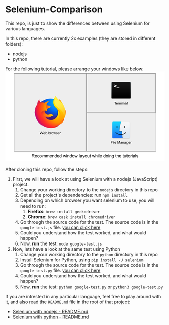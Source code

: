 # Selenium-Comparison

This repo, is just to show the differences between using Selenium for various languages.

In this repo, there are currently 2x examples (they are stored in different folders):

- nodejs
- python

For the following tutorial, please arrange your windows like below:
![Recommended window layout](./pics/recommended-window-layout.png)

After cloning this repo, follow the steps:

1. First, we will have a look at using Selenium with a nodejs (JavaScript) project.
   1. Change your working directory to the `nodejs` directory in this repo
   2. Get all the project's dependencies: run `npm install`
   3. Depending on which browser you want selenium to use, you will need to run:
      1. **Firefox**: `brew install geckodriver`
      2. **Chrome**: `brew cask install chromedriver`
   4. Go through the source code for the test. The source code is in the `google-test.js` file. [you can click here](nodejs/google-test.js)
   5. Could you understand how the test worked, and what would happen?
   6. Now, **run** the test: `node google-test.js`
2. Now, lets have a look at the same test using Python
   1. Change your working directory to the `python` directory in this repo
   2. Install Selenium for Python, using `pip install -U selenium`
   3. Go through the source code for the test. The source code is in the `google-test.py` file. [you can click here](python/google-test.py)
   4. Could you understand how the test worked, and what would happen?
   5. Now, **run** the test: `python google-test.py` or `python3 google-test.py`

If you are intrested in any particular language, feel free to play around with it, and also read the `README.md` file in the root of that project:

- [Selenium with nodejs - README.md](nodejs/README.md)
- [Selenium with python - README.md](python/README.md)
